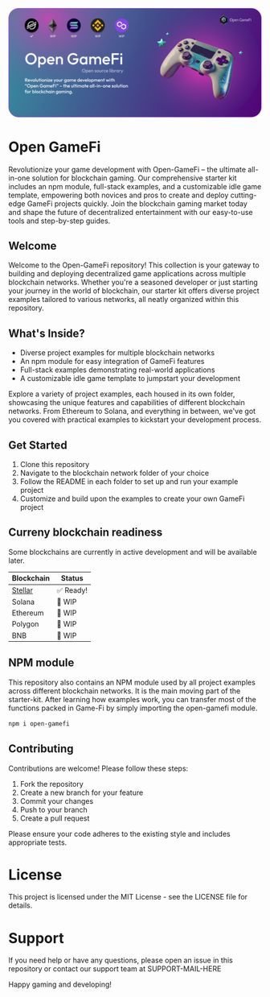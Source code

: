 ![alt text](https://github.com/yanis7774/Open-GameFi/blob/main/misc/GameFiBanner.png?raw=true)

# Open GameFi

Revolutionize your game development with Open-GameFi – the ultimate all-in-one solution for blockchain gaming. Our comprehensive starter kit includes an npm module, full-stack examples, and a customizable idle game template, empowering both novices and pros to create and deploy cutting-edge GameFi projects quickly. Join the blockchain gaming market today and shape the future of decentralized entertainment with our easy-to-use tools and step-by-step guides.

## Welcome

Welcome to the Open-GameFi repository! This collection is your gateway to building and deploying decentralized game applications across multiple blockchain networks. Whether you're a seasoned developer or just starting your journey in the world of blockchain, our starter kit offers diverse project examples tailored to various networks, all neatly organized within this repository.

## What's Inside?

- Diverse project examples for multiple blockchain networks
- An npm module for easy integration of GameFi features
- Full-stack examples demonstrating real-world applications
- A customizable idle game template to jumpstart your development

Explore a variety of project examples, each housed in its own folder, showcasing the unique features and capabilities of different blockchain networks. From Ethereum to Solana, and everything in between, we've got you covered with practical examples to kickstart your development process.

## Get Started

1. Clone this repository
2. Navigate to the blockchain network folder of your choice
3. Follow the README in each folder to set up and run your example project
4. Customize and build upon the examples to create your own GameFi project

## Curreny blockchain readiness

Some blockchains are currently in active development and will be available later.

| Blockchain | Status |
|------------|--------|
|[Stellar](https://github.com/yanis7774/Open-GameFi/tree/main/stellar-pack) | ✅ Ready! |
| Solana | 🚧 WIP |
| Ethereum | 🚧 WIP |
| Polygon | 🚧 WIP |
| BNB | 🚧 WIP |

## NPM module

This repository also contains an NPM module used by all project examples across different blockchain networks. It is the main moving part of the starter-kit. After learning how examples work, you can transfer most of the functions packed in Game-Fi by simply importing the open-gamefi module.

```bash
npm i open-gamefi
```

## Contributing

Contributions are welcome! Please follow these steps:

1. Fork the repository
2. Create a new branch for your feature
3. Commit your changes
4. Push to your branch
5. Create a pull request

Please ensure your code adheres to the existing style and includes appropriate tests.

# License
This project is licensed under the MIT License - see the LICENSE file for details.
# Support
If you need help or have any questions, please open an issue in this repository or contact our support team at SUPPORT-MAIL-HERE

Happy gaming and developing!